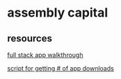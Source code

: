 # assembly capital
## resources

[full stack app walkthrough](https://gist.github.com/bacwyls/13661b50410e3ed5b3da0c19dd6ab16e)

[script for getting # of app downloads](https://gist.github.com/bacwyls/6a0867f7b1d78b5777d4c2cd127bda01)


